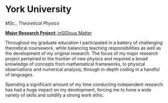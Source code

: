 # York University

*MSc., Theoretical Physics*

[**Major Research Project**: inSIDious Matter](https://github.com/lucasdurand/Dark-Matter)

Throughout my graduate education I participated in a battery of challenging theoretical coursework, while balancing teaching responsibilities as well as the development of my original research. The focus of my major research project pertained to the frontier of new physics and required a broad knowledge of concepts from mathematical frameworks, to physical observations and numerical analysis, through in-depth coding in a handful of languages.

Spending a significant amount of my time conducting independent research has had a huge impact on my development, forcing me to hone a wide variety of skills and solidify a strong work ethic.
